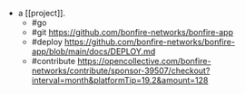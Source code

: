 - a [[project]].
  - #go 
  - #git https://github.com/bonfire-networks/bonfire-app
  - #deploy https://github.com/bonfire-networks/bonfire-app/blob/main/docs/DEPLOY.md
  - #contribute https://opencollective.com/bonfire-networks/contribute/sponsor-39507/checkout?interval=month&platformTip=19.2&amount=128
